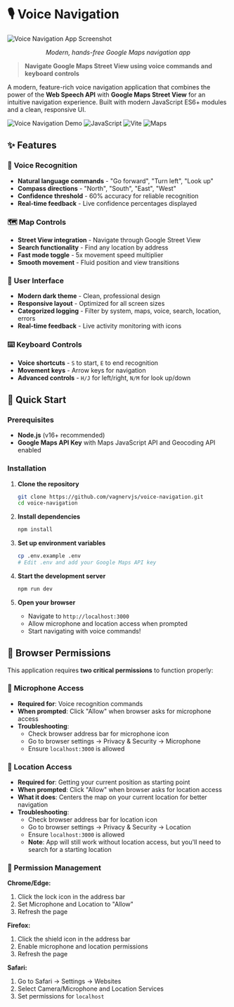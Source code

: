 # 🎙️ Voice Navigation

![Voice Navigation App Screenshot](src/assets/screenshot.png)
<p align="center"><em>Modern, hands-free Google Maps navigation app</em></p>

> **Navigate Google Maps Street View using voice commands and keyboard controls**

A modern, feature-rich voice navigation application that combines the power of the **Web Speech API** with **Google Maps Street View** for an intuitive navigation experience. Built with modern JavaScript ES6+ modules and a clean, responsive UI.

![Voice Navigation Demo](https://img.shields.io/badge/Status-Active-success?style=flat-square)
![JavaScript](https://img.shields.io/badge/JavaScript-ES6+-yellow?style=flat-square)
![Vite](https://img.shields.io/badge/Build-Vite-blue?style=flat-square)
![Maps](https://img.shields.io/badge/Maps-Google_Maps_API-red?style=flat-square)

## ✨ Features

### 🎤 **Voice Recognition**
- **Natural language commands** - "Go forward", "Turn left", "Look up"
- **Compass directions** - "North", "South", "East", "West"
- **Confidence threshold** - 60% accuracy for reliable recognition
- **Real-time feedback** - Live confidence percentages displayed

### 🗺️ **Map Controls**
- **Street View integration** - Navigate through Google Street View
- **Search functionality** - Find any location by address
- **Fast mode toggle** - 5x movement speed multiplier
- **Smooth movement** - Fluid position and view transitions

### 🎯 **User Interface**
- **Modern dark theme** - Clean, professional design
- **Responsive layout** - Optimized for all screen sizes
- **Categorized logging** - Filter by system, maps, voice, search, location, errors
- **Real-time feedback** - Live activity monitoring with icons

### ⌨️ **Keyboard Controls**
- **Voice shortcuts** - `S` to start, `E` to end recognition
- **Movement keys** - Arrow keys for navigation
- **Advanced controls** - `H/J` for left/right, `N/M` for look up/down

## 🚀 Quick Start

### Prerequisites
- **Node.js** (v16+ recommended)
- **Google Maps API Key** with Maps JavaScript API and Geocoding API enabled

### Installation

1. **Clone the repository**
   ```bash
   git clone https://github.com/vagnervjs/voice-navigation.git
   cd voice-navigation
   ```

2. **Install dependencies**
   ```bash
   npm install
   ```

3. **Set up environment variables**
   ```bash
   cp .env.example .env
   # Edit .env and add your Google Maps API key
   ```

4. **Start the development server**
   ```bash
   npm run dev
   ```

5. **Open your browser**
   - Navigate to `http://localhost:3000`
   - Allow microphone and location access when prompted
   - Start navigating with voice commands!

## 🔐 Browser Permissions

This application requires **two critical permissions** to function properly:

### 🎤 **Microphone Access**
- **Required for**: Voice recognition commands
- **When prompted**: Click "Allow" when browser asks for microphone access
- **Troubleshooting**: 
  - Check browser address bar for microphone icon
  - Go to browser settings → Privacy & Security → Microphone
  - Ensure `localhost:3000` is allowed

### 📍 **Location Access**
- **Required for**: Getting your current position as starting point
- **When prompted**: Click "Allow" when browser asks for location access
- **What it does**: Centers the map on your current location for better navigation
- **Troubleshooting**:
  - Check browser address bar for location icon
  - Go to browser settings → Privacy & Security → Location
  - Ensure `localhost:3000` is allowed
  - **Note**: App will still work without location access, but you'll need to search for a starting location

### 🔧 **Permission Management**

**Chrome/Edge:**
1. Click the lock icon in the address bar
2. Set Microphone and Location to "Allow"
3. Refresh the page

**Firefox:**
1. Click the shield icon in the address bar
2. Enable microphone and location permissions
3. Refresh the page

**Safari:**
1. Go to Safari → Settings → Websites
2. Select Camera/Microphone and Location Services
3. Set permissions for `localhost`